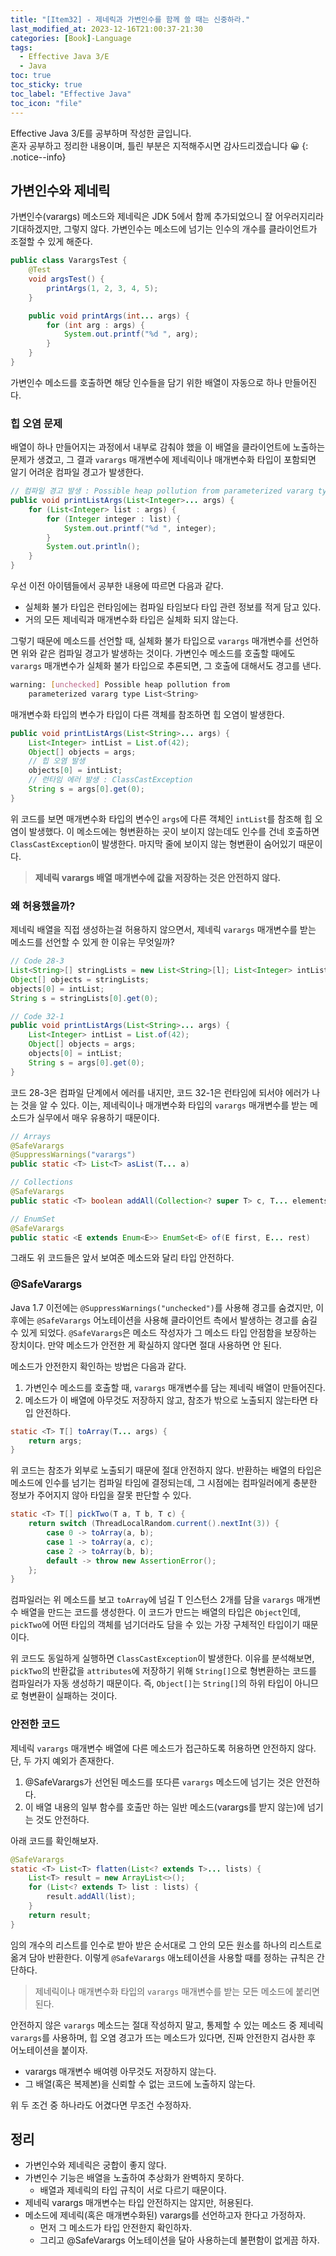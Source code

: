 ```yaml
---
title: "[Item32] - 제네릭과 가변인수를 함께 쓸 때는 신중하라."
last_modified_at: 2023-12-16T21:00:37-21:30
categories: [Book]-Language
tags:
  - Effective Java 3/E
  - Java
toc: true
toc_sticky: true
toc_label: "Effective Java"
toc_icon: "file"
---
```


Effective Java 3/E를 공부하며 작성한 글입니다.<br>
혼자 공부하고 정리한 내용이며, 틀린 부분은 지적해주시면 감사드리겠습니다 😀
{: .notice--info}

## 가변인수와 제네릭

가변인수(varargs) 메소드와 제네릭은 JDK 5에서 함께 추가되었으니 잘 어우러지리라 기대하겠지만, 그렇지 않다.
가변인수는 메소드에 넘기는 인수의 개수를 클라이언트가 조절할 수 있게 해준다.

```java
public class VarargsTest {
    @Test
    void argsTest() {
        printArgs(1, 2, 3, 4, 5);
    }

    public void printArgs(int... args) {
        for (int arg : args) {
            System.out.printf("%d ", arg);
        }
    }
}
```

가변인수 메소드를 호출하면 해당 인수들을 담기 위한 배열이 자동으로 하나 만들어진다.

### 힙 오염 문제

배열이 하나 만들어지는 과정에서 내부로 감춰야 했을 이 배열을 클라이언트에 노출하는 문제가 생겼고,
그 결과 `varargs` 매개변수에 제네릭이나 매개변수화 타입이 포함되면 알기 어려운 컴파일 경고가 발생한다.

```java
// 컴파일 경고 발생 : Possible heap pollution from parameterized vararg type
public void printListArgs(List<Integer>... args) {
    for (List<Integer> list : args) {
        for (Integer integer : list) {
            System.out.printf("%d ", integer);
        }
        System.out.println();
    }
}
```

우선 이전 아이템들에서 공부한 내용에 따르면 다음과 같다.

- 실체화 불가 타입은 런타임에는 컴파일 타임보다 타입 관련 정보를 적게 담고 있다.
- 거의 모든 제네릭과 매개변수화 타입은 실체화 되지 않는다.

그렇기 때문에 메소드를 선언할 때, 실체화 불가 타입으로 `varargs` 매개변수를 선언하면 위와 같은 컴파일 경고가 발생하는 것이다.
가변인수 메소드를 호출할 때에도 `varargs` 매개변수가 실체화 불가 타입으로 추론되면, 그 호출에 대해서도 경고를 낸다.

```bash
warning: [unchecked] Possible heap pollution from
    parameterized vararg type List<String>
```

매개변수화 타입의 변수가 타입이 다른 객체를 참조하면 힙 오염이 발생한다.

```java
public void printListArgs(List<String>... args) {
    List<Integer> intList = List.of(42);
    Object[] objects = args;
    // 힙 오염 발생
    objects[0] = intList;
    // 런타임 에러 발생 : ClassCastException
    String s = args[0].get(0);
}
```

위 코드를 보면 매개변수화 타입의 변수인 `args`에 다른 객체인 `intList`를 참조해 힙 오염이 발생했다.
이 메소드에는 형변환하는 곳이 보이지 않는데도 인수를 건네 호출하면 `ClassCastException`이 발생한다.
마지막 줄에 보이지 않는 형변환이 숨어있기 때문이다.

> **제네릭 varargs 배열 매개변수에 값을 저장하는 것은 안전하지 않다.**

### 왜 허용했을까?

제네릭 배열을 직접 생성하는걸 허용하지 않으면서, 제네릭 `varargs` 매개변수를 받는 메소드를 선언할 수 있게 한 이유는 무엇일까?

```java
// Code 28-3
List<String>[] stringLists = new List<String>[l]; List<Integer> intList = List.of(42);
Object[] objects = stringLists;
objects[0] = intList;
String s = stringLists[0].get(0);
```

```java
// Code 32-1
public void printListArgs(List<String>... args) {
    List<Integer> intList = List.of(42);
    Object[] objects = args;
    objects[0] = intList;
    String s = args[0].get(0);
}
```

코드 28-3은 컴파일 단계에서 에러를 내지만, 코드 32-1은 런타임에 되서야 에러가 나는 것을 알 수 있다.
이는, 제네릭이나 매개변수화 타입의 `varargs` 매개변수를 받는 메소드가 실무에서 매우 유용하기 때문이다.

```java
// Arrays
@SafeVarargs
@SuppressWarnings("varargs")
public static <T> List<T> asList(T... a)

// Collections
@SafeVarargs
public static <T> boolean addAll(Collection<? super T> c, T... elements)

// EnumSet
@SafeVarargs
public static <E extends Enum<E>> EnumSet<E> of(E first, E... rest)
```

그래도 위 코드들은 앞서 보여준 메소드와 달리 타입 안전하다.

### @SafeVarargs

Java 1.7 이전에는 `@SuppressWarnings("unchecked")`를 사용해 경고를 숨겼지만,
이후에는 `@SafeVarargs` 어노테이션을 사용해 클라이언트 측에서 발생하는 경고를 숨길 수 있게 되었다.
`@SafeVarargs`은 메소드 작성자가 그 메소드 타입 안점함을 보장하는 장치이다.
만약 메소드가 안전한 게 확실하지 않다면 절대 사용하면 안 된다.

메소드가 안전한지 확인하는 방법은 다음과 같다.

1. 가변인수 메소드를 호출할 때, `varargs` 매개변수를 담는 제네릭 배열이 만들어진다.
2. 메소드가 이 배열에 아무것도 저장하지 않고, 참조가 밖으로 노출되지 않는타면 타입 안전하다.

```java
static <T> T[] toArray(T... args) {
    return args;
}
```

위 코드는 참조가 외부로 노출되기 때문에 절대 안전하지 않다.
반환하는 배열의 타입은 메소드에 인수를 넘기는 컴파일 타임에 결정되는데,
그 시점에는 컴파일러에게 충분한 정보가 주어지지 않아 타입을 잘못 판단할 수 있다.

```java
static <T> T[] pickTwo(T a, T b, T c) {
    return switch (ThreadLocalRandom.current().nextInt(3)) {
        case 0 -> toArray(a, b);
        case 1 -> toArray(a, c);
        case 2 -> toArray(b, b);
        default -> throw new AssertionError();
    };
}
```

컴파일러는 위 메소드를 보고 `toArray`에 넘길 T 인스턴스 2개를 담을 `varargs` 매개변수 배열을 만드는 코드를 생성한다.
이 코드가 만드는 배열의 타입은 `Object`인데, `pickTwo`에 어떤 타입의 객체를 넘기더라도 담을 수 있는 가장 구체적인 타입이기 때문이다.

위 코드도 동일하게 실행하면 `ClassCastException`이 발생한다.
이유를 분석해보면, `pickTwo`의 반환값을 `attributes`에 저장하기 위해 `String[]`으로 형변환하는 코드를 컴파일러가 자동 생성하기 때문이다.
즉, `Object[]`는 `String[]`의 하위 타입이 아니므로 형변환이 실패하는 것이다.

### 안전한 코드

제네릭 `varargs` 매개변수 배열에 다른 메소드가 접근하도록 허용하면 안전하지 않다.
단, 두 가지 예외가 존재한다.

1. @SafeVarargs가 선언된 메소드를 또다른 `varargs` 메소드에 넘기는 것은 안전하다.
2. 이 배열 내용의 일부 함수를 호출만 하는 일반 메소드(varargs를 받지 않는)에 넘기는 것도 안전하다.

아래 코드를 확인해보자.

```java
@SafeVarargs
static <T> List<T> flatten(List<? extends T>... lists) {
    List<T> result = new ArrayList<>();
    for (List<? extends T> list : lists) {
        result.addAll(list);
    }
    return result;
}
```

임의 개수의 리스트를 인수로 받아 받은 순서대로 그 안의 모든 원소를 하나의 리스트로 옮겨 담아 반환한다.
이렇게 `@SafeVarargs` 애노테이션을 사용할 때를 정하는 규칙은 간단하다.

> 제네릭이나 매개변수화 타입의 `varargs` 매개변수를 받는 모든 메소드에 붙리면 된다.

안전하지 않은 `varargs` 메소드는 절대 작성하지 말고,
통제할 수 있는 메소드 중 제네릭 `varargs`를 사용하며, 힙 오염 경고가 뜨는 메소드가 있다면,
진짜 안전한지 검사한 후 어노테이션을 붙이자.

- varargs 매개변수 배여렝 아무것도 저장하지 않는다.
- 그 배열(혹은 복제본)을 신뢰할 수 없는 코드에 노출하지 않는다.

위 두 조건 중 하나라도 어겼다면 무조건 수정하자.

## 정리

- 가변인수와 제네릭은 궁합이 좋지 않다.
- 가변인수 기능은 배열을 노출하여 추상화가 완벽하지 못하다.
  - 배열과 제네릭의 타입 규칙이 서로 다르기 때문이다.
- 제네릭 varargs 매개변수는 타입 안전하지는 않지만, 허용된다.
- 메소드에 제네릭(혹은 매개변수화된) varargs를 선언하고자 한다고 가정하자.
  - 먼저 그 메소드가 타입 안전한지 확인하자.
  - 그리고 @SafeVarargs 어노테이션을 달아 사용하는데 불편함이 없게끔 하자.
